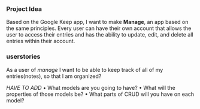 ### Project Idea

Based on the Google Keep app, I want to make **Manage**, an app based on the same principles. Every user can have their own account that allows the user to access their entries and has the ability to update, edit, and delete all entries within their account. 

### userstories 
As a user of _*manage*_ I want to be able to keep track of all of my entries(notes), so that I am organized?


*HAVE TO ADD*
• What models are you going to have?
• What will the properties of those models be?
• What parts of CRUD will you have on each model?
